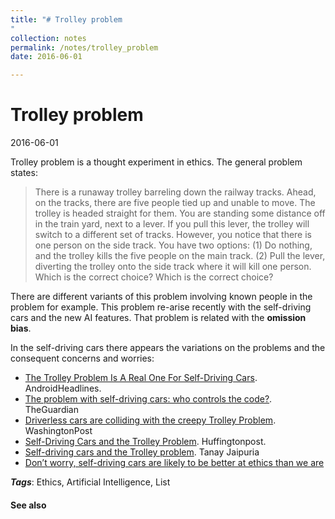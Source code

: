 ```yaml
---
title: "# Trolley problem
"
collection: notes
permalink: /notes/trolley_problem
date: 2016-06-01

---
```


# Trolley problem

2016-06-01

Trolley problem is a thought experiment in ethics. The general problem states:

> There is a runaway trolley barreling down the railway tracks. Ahead, on the tracks, there are five people tied up and unable to move. The trolley is headed straight for them. You are standing some distance off in the train yard, next to a lever. If you pull this lever, the trolley will switch to a different set of tracks. However, you notice that there is one person on the side track. You have two options:
> (1) Do nothing, and the trolley kills the five people on the main track.
> (2) Pull the lever, diverting the trolley onto the side track where it will kill one person. Which is the correct choice?
> Which is the correct choice?

There are different variants of this problem involving known people in the problem for example. This problem re-arise recently with the self-driving cars and the new AI features.
That problem is related with the **omission bias**.

In the self-driving cars there appears the variations on the problems and the consequent concerns and worries:
* [The Trolley Problem Is A Real One For Self-Driving Cars](http://www.androidheadlines.com/2016/06/the-trolley-problem-is-a-real-one-for-self-driving-cars.html). AndroidHeadlines.
* [The problem with self-driving cars: who controls the code?](https://www.theguardian.com/technology/2015/dec/23/the-problem-with-self-driving-cars-who-controls-the-code). TheGuardian
* [Driverless cars are colliding with the creepy Trolley Problem](https://www.washingtonpost.com/news/innovations/wp/2015/12/29/will-self-driving-cars-ever-solve-the-famous-and-creepy-trolley-problem/). WashingtonPost
* [Self-Driving Cars and the Trolley Problem](http://www.huffingtonpost.com/tanay-jaipuria/self-driving-cars-and-the-trolley-problem_b_7472560.html). Huffingtonpost.
* [Self-driving cars and the Trolley problem](https://medium.com/@tanayj/self-driving-cars-and-the-trolley-problem-5363b86cb82d#.k8v2fc4h4). Tanay Jaipuria
* [Don’t worry, self-driving cars are likely to be better at ethics than we are](http://www.vox.com/2016/6/13/11896166/self-driving-cars-ethics)

***Tags***: Ethics, Artificial Intelligence, List

#### See also






